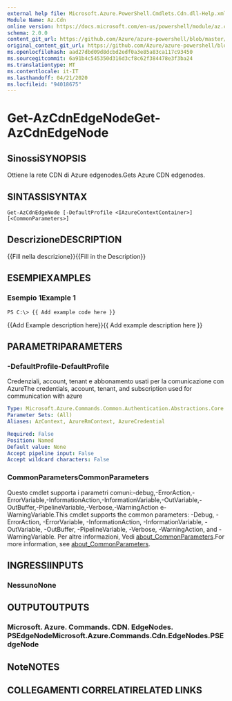 ```yaml
---
external help file: Microsoft.Azure.PowerShell.Cmdlets.Cdn.dll-Help.xml
Module Name: Az.Cdn
online version: https://docs.microsoft.com/en-us/powershell/module/az.cdn/get-azcdnedgenode
schema: 2.0.0
content_git_url: https://github.com/Azure/azure-powershell/blob/master/src/Cdn/Cdn/help/Get-AzCdnEdgeNode.md
original_content_git_url: https://github.com/Azure/azure-powershell/blob/master/src/Cdn/Cdn/help/Get-AzCdnEdgeNode.md
ms.openlocfilehash: aad27dbd09d8dcbd2edf0a3e85a83ca117c93450
ms.sourcegitcommit: 6a91b4c545350d316d3cf8c62f384478e3f3ba24
ms.translationtype: MT
ms.contentlocale: it-IT
ms.lasthandoff: 04/21/2020
ms.locfileid: "94018675"
---
```

# <span data-ttu-id="9d33c-101">Get-AzCdnEdgeNode</span><span class="sxs-lookup"><span data-stu-id="9d33c-101">Get-AzCdnEdgeNode</span></span>

## <span data-ttu-id="9d33c-102">Sinossi</span><span class="sxs-lookup"><span data-stu-id="9d33c-102">SYNOPSIS</span></span>
<span data-ttu-id="9d33c-103">Ottiene la rete CDN di Azure edgenodes.</span><span class="sxs-lookup"><span data-stu-id="9d33c-103">Gets Azure CDN edgenodes.</span></span>

## <span data-ttu-id="9d33c-104">SINTASSI</span><span class="sxs-lookup"><span data-stu-id="9d33c-104">SYNTAX</span></span>

```
Get-AzCdnEdgeNode [-DefaultProfile <IAzureContextContainer>] [<CommonParameters>]
```

## <span data-ttu-id="9d33c-105">Descrizione</span><span class="sxs-lookup"><span data-stu-id="9d33c-105">DESCRIPTION</span></span>
<span data-ttu-id="9d33c-106">{{Fill nella descrizione}}</span><span class="sxs-lookup"><span data-stu-id="9d33c-106">{{Fill in the Description}}</span></span>

## <span data-ttu-id="9d33c-107">ESEMPI</span><span class="sxs-lookup"><span data-stu-id="9d33c-107">EXAMPLES</span></span>

### <span data-ttu-id="9d33c-108">Esempio 1</span><span class="sxs-lookup"><span data-stu-id="9d33c-108">Example 1</span></span>
```
PS C:\> {{ Add example code here }}
```

<span data-ttu-id="9d33c-109">{{Add Example description here}}</span><span class="sxs-lookup"><span data-stu-id="9d33c-109">{{ Add example description here }}</span></span>

## <span data-ttu-id="9d33c-110">PARAMETRI</span><span class="sxs-lookup"><span data-stu-id="9d33c-110">PARAMETERS</span></span>

### <span data-ttu-id="9d33c-111">-DefaultProfile</span><span class="sxs-lookup"><span data-stu-id="9d33c-111">-DefaultProfile</span></span>
<span data-ttu-id="9d33c-112">Credenziali, account, tenant e abbonamento usati per la comunicazione con Azure</span><span class="sxs-lookup"><span data-stu-id="9d33c-112">The credentials, account, tenant, and subscription used for communication with azure</span></span>

```yaml
Type: Microsoft.Azure.Commands.Common.Authentication.Abstractions.Core.IAzureContextContainer
Parameter Sets: (All)
Aliases: AzContext, AzureRmContext, AzureCredential

Required: False
Position: Named
Default value: None
Accept pipeline input: False
Accept wildcard characters: False
```

### <span data-ttu-id="9d33c-113">CommonParameters</span><span class="sxs-lookup"><span data-stu-id="9d33c-113">CommonParameters</span></span>
<span data-ttu-id="9d33c-114">Questo cmdlet supporta i parametri comuni:-debug,-ErrorAction,-ErrorVariable,-InformationAction,-InformationVariable,-OutVariable,-OutBuffer,-PipelineVariable,-Verbose,-WarningAction e-WarningVariable.</span><span class="sxs-lookup"><span data-stu-id="9d33c-114">This cmdlet supports the common parameters: -Debug, -ErrorAction, -ErrorVariable, -InformationAction, -InformationVariable, -OutVariable, -OutBuffer, -PipelineVariable, -Verbose, -WarningAction, and -WarningVariable.</span></span> <span data-ttu-id="9d33c-115">Per altre informazioni, Vedi [about_CommonParameters](http://go.microsoft.com/fwlink/?LinkID=113216).</span><span class="sxs-lookup"><span data-stu-id="9d33c-115">For more information, see [about_CommonParameters](http://go.microsoft.com/fwlink/?LinkID=113216).</span></span>

## <span data-ttu-id="9d33c-116">INGRESSI</span><span class="sxs-lookup"><span data-stu-id="9d33c-116">INPUTS</span></span>

### <span data-ttu-id="9d33c-117">Nessuno</span><span class="sxs-lookup"><span data-stu-id="9d33c-117">None</span></span>

## <span data-ttu-id="9d33c-118">OUTPUT</span><span class="sxs-lookup"><span data-stu-id="9d33c-118">OUTPUTS</span></span>

### <span data-ttu-id="9d33c-119">Microsoft. Azure. Commands. CDN. EdgeNodes. PSEdgeNode</span><span class="sxs-lookup"><span data-stu-id="9d33c-119">Microsoft.Azure.Commands.Cdn.EdgeNodes.PSEdgeNode</span></span>

## <span data-ttu-id="9d33c-120">Note</span><span class="sxs-lookup"><span data-stu-id="9d33c-120">NOTES</span></span>

## <span data-ttu-id="9d33c-121">COLLEGAMENTI CORRELATI</span><span class="sxs-lookup"><span data-stu-id="9d33c-121">RELATED LINKS</span></span>
